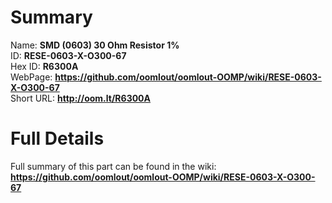 
Summary
=================
  
Name: __SMD (0603) 30 Ohm Resistor 1%__    
ID: __RESE-0603-X-O300-67__   
Hex ID: __R6300A__   
WebPage: __https://github.com/oomlout/oomlout-OOMP/wiki/RESE-0603-X-O300-67__   
Short URL: __http://oom.lt/R6300A__   

Full Details
==========================
Full summary of this part can be found in the wiki:   
__https://github.com/oomlout/oomlout-OOMP/wiki/RESE-0603-X-O300-67__    

